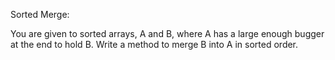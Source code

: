 Sorted Merge:

You are given to sorted arrays, A and B, where A has a large enough bugger at the end to hold B. Write a method to merge B into A in sorted order.
